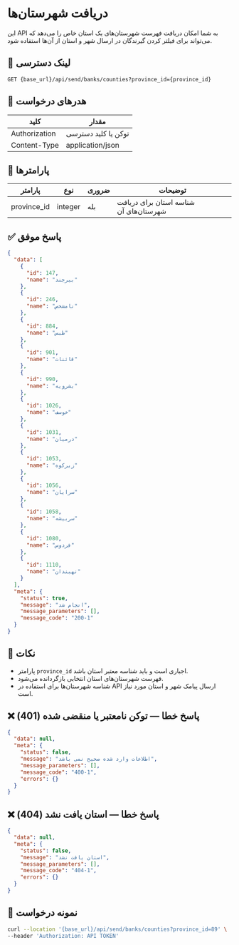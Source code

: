 # دریافت شهرستان‌ها

این API به شما امکان دریافت فهرست شهرستان‌های یک استان خاص را می‌دهد که می‌تواند برای فیلتر کردن گیرندگان در ارسال شهر و
استان از
آن‌ها استفاده شود.

## 📍 لینک دسترسی

```
GET {base_url}/api/send/banks/counties?province_id={province_id}
```

## 🧾 هدرهای درخواست

| کلید          | مقدار               |
|---------------|---------------------|
| Authorization | توکن یا کلید دسترسی |
| Content-Type  | application/json    |

## 📝 پارامترها

| پارامتر     | نوع     | ضروری | توضیحات                                |
|-------------|---------|-------|----------------------------------------|
| province_id | integer | بله   | شناسه استان برای دریافت شهرستان‌های آن |

## ✅ پاسخ موفق

```json
{
  "data": [
    {
      "id": 147,
      "name": "بیرجند"
    },
    {
      "id": 246,
      "name": "نامشخص"
    },
    {
      "id": 884,
      "name": "طبس"
    },
    {
      "id": 901,
      "name": "قائنات"
    },
    {
      "id": 990,
      "name": "بشرویه"
    },
    {
      "id": 1026,
      "name": "خوسف"
    },
    {
      "id": 1031,
      "name": "درمیان"
    },
    {
      "id": 1053,
      "name": "زیرکوه"
    },
    {
      "id": 1056,
      "name": "سرایان"
    },
    {
      "id": 1058,
      "name": "سربیشه"
    },
    {
      "id": 1080,
      "name": "فردوس"
    },
    {
      "id": 1110,
      "name": "نهبندان"
    }
  ],
  "meta": {
    "status": true,
    "message": "انجام شد",
    "message_parameters": [],
    "message_code": "200-1"
  }
}
```

## 📝 نکات

- پارامتر `province_id` اجباری است و باید شناسه معتبر استان باشد.
- فهرست شهرستان‌های استان انتخابی بازگردانده می‌شود.
- شناسه شهرستان‌ها برای استفاده در API ارسال پیامک شهر و استان مورد نیاز است.

## ❌ پاسخ خطا — توکن نامعتبر یا منقضی شده (401)

```json
{
  "data": null,
  "meta": {
    "status": false,
    "message": "اطلاعات وارد شده صحیح نمی باشد",
    "message_parameters": [],
    "message_code": "400-1",
    "errors": {}
  }
}
```

## ❌ پاسخ خطا — استان یافت نشد (404)

```json
{
  "data": null,
  "meta": {
    "status": false,
    "message": "استان یافت نشد",
    "message_parameters": [],
    "message_code": "404-1",
    "errors": {}
  }
}
```

## 🧪 نمونه درخواست

```bash
curl --location '{base_url}/api/send/banks/counties?province_id=89' \
--header 'Authorization: API TOKEN'
```
